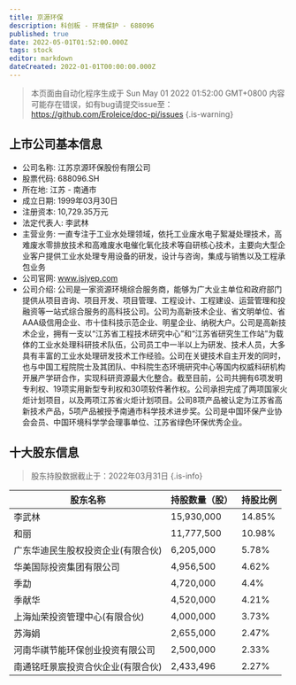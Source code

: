 ```yaml
---
title: 京源环保
description: 科创板 - 环境保护 - 688096
published: true
date: 2022-05-01T01:52:00.000Z
tags: stock
editor: markdown
dateCreated: 2022-01-01T00:00:00.000Z
---
```


> 本页面由自动化程序生成于 Sun May 01 2022 01:52:00 GMT+0800
> 内容可能存在错误，如有bug请提交issue至：https://github.com/Eroleice/doc-pi/issues
{.is-warning}

## 上市公司基本信息
- 公司名称: 江苏京源环保股份有限公司
- 股票代码: 688096.SH
- 所在地: 江苏 - 南通市
- 成立日期: 1999年03月30日
- 注册资本: 10,729.35万元
- 法定代表人: 李武林
- 主营业务: 一直专注于工业水处理领域，依托工业废水电子絮凝处理技术，高难废水零排放技术和高难废水电催化氧化技术等自研核心技术，主要向大型企业客户提供工业水处理专用设备的研发，设计与咨询，集成与销售以及工程承包业务
- 公司官网: www.jsjyep.com
- 公司介绍: 公司是一家资源环境综合服务商，能够为广大业主单位和政府部门提供从项目咨询、项目开发、项目管理、工程设计、工程建设、运营管理和投融资等一站式综合服务的高科技公司。公司为高新技术企业、省文明单位、省AAA级信用企业、市十佳科技示范企业、明星企业、纳税大户。公司是高新技术企业，拥有一支以“江苏省工程技术研究中心”和“江苏省研究生工作站”为载体的工业水处理科研技术队伍，公司员工中一半以上为研发、技术人员，大多具有丰富的工业水处理研发技术工作经验。公司在关键技术自主开发的同时，也与中国工程院院士及其团队、中科院生态环境研究中心等国内权威科研机构开展产学研合作，实现科研资源最大化整合。截至目前，公司共拥有6项发明专利权、19项实用新型专利权和30项软件著作权。公司承担完成了两项国家火炬计划项目，以及两项江苏省火炬计划项目。公司8项产品被认定为江苏省高新技术产品，5项产品被授予南通市科学技术进步奖。公司是中国环保产业协会会员、中国环境科学学会理事单位、江苏省绿色环保优秀企业。


## 十大股东信息
> 股东持股数据截止于：2022年03月31日
{.is-info}

| 股东名称 | 持股数量（股） | 持股比例 |
| --- | --- | --- |
| 李武林 | 15,930,000 | 14.85% |
| 和丽 | 11,777,500 | 10.98% |
| 广东华迪民生股权投资企业(有限合伙) | 6,205,000 | 5.78% |
| 华美国际投资集团有限公司 | 4,956,500 | 4.62% |
| 季勐 | 4,720,000 | 4.4% |
| 季献华 | 4,520,000 | 4.21% |
| 上海灿荣投资管理中心(有限合伙) | 4,000,000 | 3.73% |
| 苏海娟 | 2,655,000 | 2.47% |
| 河南华祺节能环保创业投资有限公司 | 2,500,000 | 2.33% |
| 南通铭旺景宸投资合伙企业(有限合伙) | 2,433,496 | 2.27% |




